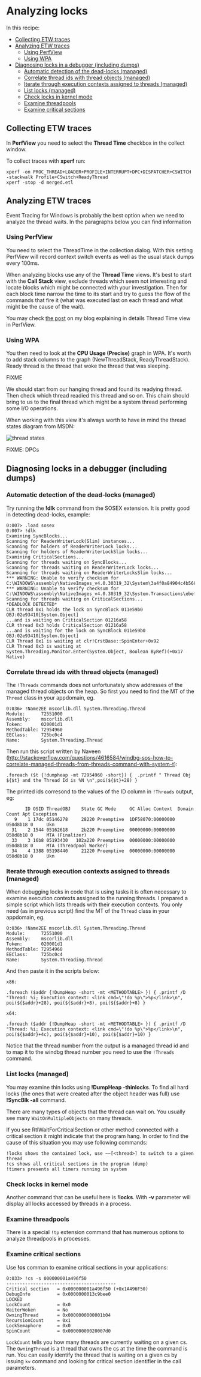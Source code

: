Analyzing locks
===============

In this recipe:

- [Collecting ETW traces](#collect-trace)
- [Analyzing ETW traces](#analyze-trace)
  - [Using PerfView](#perfview)
  - [Using WPA](#wpa)
- [Diagnosing locks in a debugger (including dumps)](#debuggers)
  - [Automatic detection of the dead-locks (managed)](#dlk)
  - [Correlate thread ids with thread objects (managed)](#correlate-threads)
  - [Iterate through execution contexts assigned to threads (managed)](execution-context)
  - [List locks (managed)](#list-locks)
  - [Check locks in kernel mode](#locks-in-kernel)
  - [Examine threadpools](#threadpools)
  - [Examine critical sections](#critical-sections)

## <a name="collect-trace">Collecting ETW traces</a>

In **PerfView** you need to select the **Thread Time** checkbox in the collect window.

To collect traces with **xperf** run:

    xperf -on PROC_THREAD+LOADER+PROFILE+INTERRUPT+DPC+DISPATCHER+CSWITCH -stackwalk Profile+CSwitch+ReadyThread
    xperf -stop -d merged.etl

## <a name="analyze-trace">Analyzing ETW traces</a>

Event Tracing for Windows is probably the best option when we need to analyze the thread waits. In the paragraphs below you can find information

### <a name="perfview">Using PerfView</a>

You need to select the ThreadTime in the collection dialog. With this setting PerfView will record context switch events as well as the usual stack dumps every 100ms.

When analyzing blocks use any of the **Thread Time** views. It's best to start with the **Call Stack** view, exclude threads which seem not interesting and locate blocks which might be connected with your investigation. Then for each block time narrow the time to its start and try to guess the flow of the commands that fire it (what was executed last on each thread and what might be the cause of the wait).

You may check [the post](https://lowleveldesign.wordpress.com/2015/10/01/understanding-the-thread-time-view-in-perfview/) on my blog explaining in details Thread Time view in PerfView.

### <a name="wpa">Using WPA</a>

You then need to look at the **CPU Usage (Precise)** graph in WPA. It's worth to add stack columns to the graph (NewThreadStack, ReadyThreadStack). Ready thread is the thread that woke the thread that was sleeping.

FIXME

We should start from our hanging thread and found its readying thread. Then check which thread readied this thread and so on. This chain should bring to us to the final thread which might be a system thread performing some I/O operations.

When working with this view it's always worth to have in mind the thread states diagram from MSDN:

![thread states](thread-states.jpg)


FIXME: DPCs

## <a name="debugger">Diagnosing locks in a debugger (including dumps)</a>

### <a name="dlk">Automatic detection of the dead-locks (managed)</a>

Try running the **!dlk** command from the SOSEX extension. It is pretty good in detecting dead-locks, example:

```
0:007> .load sosex
0:007> !dlk
Examining SyncBlocks...
Scanning for ReaderWriterLock(Slim) instances...
Scanning for holders of ReaderWriterLock locks...
Scanning for holders of ReaderWriterLockSlim locks...
Examining CriticalSections...
Scanning for threads waiting on SyncBlocks...
Scanning for threads waiting on ReaderWriterLock locks...
Scanning for threads waiting on ReaderWriterLocksSlim locks...
*** WARNING: Unable to verify checksum for C:\WINDOWS\assembly\NativeImages_v4.0.30319_32\System\3a4f0a84904c4b568b6621b30306261c\System.ni.dll
*** WARNING: Unable to verify checksum for C:\WINDOWS\assembly\NativeImages_v4.0.30319_32\System.Transactions\ebef418f08844f99287024d1790a62a4\System.Transactions.ni.dll
Scanning for threads waiting on CriticalSections...
*DEADLOCK DETECTED*
CLR thread 0x1 holds the lock on SyncBlock 011e59b0 OBJ:02e93410[System.Object]
...and is waiting on CriticalSection 01216a58
CLR thread 0x3 holds CriticalSection 01216a58
...and is waiting for the lock on SyncBlock 011e59b0 OBJ:02e93410[System.Object]
CLR Thread 0x1 is waiting at clr!CrstBase::SpinEnter+0x92
CLR Thread 0x3 is waiting at System.Threading.Monitor.Enter(System.Object, Boolean ByRef)(+0x17 Native)
```

### <a name="correlate-threads">Correlate thread ids with thread objects (managed)</a>

The `!Threads` commands does not unfortunately show addresses of the managed thread objects on the heap. So first you need to find the MT of the `Thread` class in your appdomain, eg.

```
0:036> !Name2EE mscorlib.dll System.Threading.Thread
Module:      72551000
Assembly:    mscorlib.dll
Token:       020001d1
MethodTable: 72954960
EEClass:     725bc0c4
Name:        System.Threading.Thread
```

Then run this script written by Naveen (<http://stackoverflow.com/questions/4616584/windbg-sos-how-to-correlate-managed-threads-from-threads-command-with-system-t>):

```
.foreach ($t {!dumpheap -mt 72954960 -short}) {  .printf " Thread Obj ${$t} and the Thread Id is %N \n",poi(${$t}+28) }
```

The printed ids corresond to the values of the ID column in `!Threads` output, eg:

```
       ID OSID ThreadOBJ    State GC Mode     GC Alloc Context  Domain   Count Apt Exception
   9    1 17dc 05146278     28220 Preemptive  1DF58070:00000000 050d8b18 0     Ukn
  31    2 1544 05162618     2b220 Preemptive  00000000:00000000 050d8b18 0     MTA (Finalizer)
  33    3 16b8 05193430   102a220 Preemptive  00000000:00000000 050d8b18 0     MTA (Threadpool Worker)
  34    4 1388 05198440     21220 Preemptive  00000000:00000000 050d8b18 0     Ukn
```

### <a name="execution-context">Iterate through execution contexts assigned to threads (managed)</a>

When debugging locks in code that is using tasks it is often necessary to examine execution contexts assigned to the running threads. I prepared a simple script which lists threads with their execution contexts. You only need (as in previous script) find the MT of the `Thread` class in your appdomain, eg.

```
0:036> !Name2EE mscorlib.dll System.Threading.Thread
Module:      72551000
Assembly:    mscorlib.dll
Token:       020001d1
MethodTable: 72954960
EEClass:     725bc0c4
Name:        System.Threading.Thread
```

And then paste it in the scripts below:

    x86:

    .foreach ($addr {!DumpHeap -short -mt <METHODTABLE> }) { .printf /D "Thread: %i; Execution context: <link cmd=\"!do %p\">%p</link>\n", poi(${$addr}+28), poi(${$addr}+8), poi(${$addr}+8) }

    x64:

    .foreach ($addr {!DumpHeap -short -mt <METHODTABLE> }) { .printf /D "Thread: %i; Execution context: <link cmd=\"!do %p\">%p</link>\n", poi(${$addr}+4c), poi(${$addr}+10), poi(${$addr}+10) }

Notice that the thread number from the output is a managed thread id and to map it to the windbg thread number you need to use the `!Threads` command.

### <a name="list-locks">List locks (managed)</a>

You may examine thin locks using **!DumpHeap -thinlocks**.  To find all hard locks (the ones that were created after the object header was full) use **!SyncBlk -all** command.

There are many types of objects that the thread can wait on. You usually see many `WaitOnMultipleObjects` on many threads.

If you see RtlWaitForCriticalSection or other method connected with a critical section it might indicate that the program hang. In order to find the cause of this situation you may use following commands:

    !locks shows the contained lock, use ~~[<thread>] to switch to a given thread
    !cs shows all critical sections in the program (dump)
    !timers presents all timers running in system

### <a name="locks-in-kernel">Check locks in kernel mode</a>

Another command that can be useful here is **!locks**. With **-v** parameter will display all locks accessed by threads in a process.

### <a name="threadpools">Examine threadpools</a>

There is a special `!tp` extension command that has numerous options to analyze threadpools in processes.

### <a name="critical-sections">Examine critical sections</a>

Use **!cs** comman to examine critical sections in your applications:

    0:033> !cs -s 000000001a496f50
    -----------------------------------------
    Critical section   = 0x000000001a496f50 (+0x1A496F50)
    DebugInfo          = 0x0000000013c9bee0
    LOCKED
    LockCount          = 0x0
    WaiterWoken        = No
    OwningThread       = 0x0000000000001b04
    RecursionCount     = 0x1
    LockSemaphore      = 0x0
    SpinCount          = 0x00000000020007d0

`LockCount` tells you how many threads are currently waiting on a given cs. The `OwningThread` is a thread that owns the cs at the time the command is run. You can easily identify the thread that is waiting on a given cs by issuing `kv` command and looking for critical section identifier in the call parameters.


